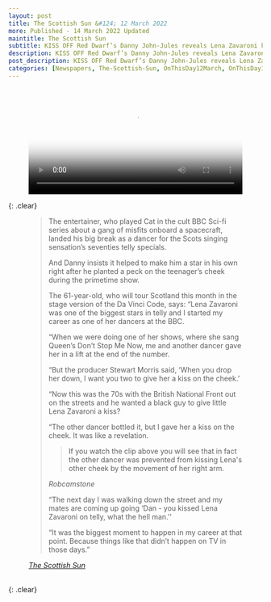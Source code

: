 ```yaml
---
layout: post
title: The Scottish Sun &#124; 12 March 2022
more: Published - 14 March 2022 Updated
maintitle: The Scottish Sun
subtitle: KISS OFF Red Dwarf’s Danny John-Jules reveals Lena Zavaroni kiss rocketed him to stardom as he stars in Glasgow’s Da Vinci code
description: KISS OFF Red Dwarf’s Danny John-Jules reveals Lena Zavaroni kiss rocketed him to stardom as he stars in Glasgow’s Da Vinci code.
post_description: KISS OFF Red Dwarf’s Danny John-Jules reveals Lena Zavaroni kiss rocketed him to stardom as he stars in Glasgow’s Da Vinci code.
categories: [Newspapers, The-Scottish-Sun, OnThisDay12March, OnThisDay14March]
---
```


<figure class="fig3">
<div class="responsive-video"><video width="100%" poster="/assets/media/lena-zavaroni-the-danny-john-jules-kiss.png" controls loop><source src="/assets/media/lena-zavaroni-the-danny-john-jules-kiss.mp4" type="video/mp4">Your browser does not support the video tag.</video></div>
</figure>

{: .clear}

<figure class="fig3">
<blockquote>
<p>The entertainer, who played Cat in the cult BBC Sci-fi series about a gang of misfits onboard a spacecraft, landed his big break as a dancer for the Scots singing sensation’s seventies telly specials.</p>
<p>And Danny insists it helped to make him a star in his own right after he planted a peck on the teenager’s cheek during the primetime show.</p>
<p>The 61-year-old, who will tour Scotland this month in the stage version of the Da Vinci Code, says: “Lena Zavaroni was one of the biggest stars in telly and I started my career as one of her dancers at the BBC.</p>
<p>“When we were doing one of her shows, where she sang Queen’s Don’t Stop Me Now, me and another dancer gave her in a lift at the end of the number.</p>
<p>“But the producer Stewart Morris said, ‘When you drop her down, I want you two to give her a kiss on the cheek.’</p>
<p>“Now this was the 70s with the British National Front out on the streets and he wanted a black guy to give little Lena Zavaroni a kiss?</p>
<p>“The other dancer bottled it, but I gave her a kiss on the cheek. It was like a revelation.</p>
<blockquote>
<p>If you watch the clip above you will see that in fact the other dancer was prevented from kissing Lena's other cheek by the movement of her right arm.</p>
</blockquote>
<cite>Robcamstone</cite>
<p>“The next day I was walking down the street and my mates are coming up going ‘Dan - you kissed Lena Zavaroni on telly, what the hell man.’’</p>
<p>“It was the biggest moment to happen in my career at that point. Because things like that didn’t happen on TV in those days.”</p>
</blockquote>
<cite><a href="https://www.thescottishsun.co.uk/tvandshowbiz/8564026/red-dwarf-danny-john-jules-glasgow">The Scottish Sun</a></cite>
</figure>

<br />{: .clear}

